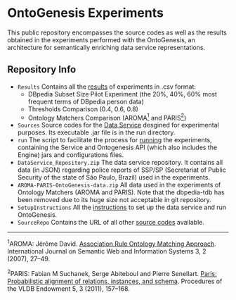 # OntoGenesis Experiments
This public repository encompasses the source codes as well as the results obtained in the experiments performed with the OntoGenesis, an architecture for semantically enriching data service representations.


## Repository Info

* `Results` Contains all the [results](https://github.com/brunocnoliveira/iiwas2017-ontogenesis-experiments/tree/master/Results) of experiments in .csv format: 
  * DBpedia Subset Size Pilot Experiment (the 20%, 40%, 60% most frequent terms of DBpedia person data)
  * Thresholds Comparison (0.4, 0.6, 0.8)
  * Ontology Matchers Comparison (AROMA[<sup>1</sup>](#footnote1) and PARIS[<sup>2</sup>](#footnote2))
* `Sources` Source codes for the [Data Service](https://github.com/brunocnoliveira/iiwas2017-ontogenesis-experiments/tree/master/Sources/criminal-report-person-dataservice) desgined for experimental purposes. Its executable .jar file is in the run directory.
* `run` The script to facilitate the process for [running](https://github.com/brunocnoliveira/iiwas2017-ontogenesis-experiments/tree/master/run) the experiments, containing the Service and Ontogenesis API (which also includes the Engine) jars and configurations files. 
* `DataService_Repository.zip` The data service repository. It contains all data (in JSON) regarding police reports of SSP/SP (Secretariat of Public Security of the state of São Paulo, Brazil) used in the experiments.
* `AROMA-PARIS-OntoGenesis-data.zip` All data used in the experiments of Ontology Matchers (AROMA and PARIS). Note that the dbpedia-tdb has been removed due to its huge size not acceptable in git repository.
* `SetupInstructions` All the [instructions](https://github.com/brunocnoliveira/iiwas2017-ontogenesis-experiments/blob/master/SetupInstructions.md) to set up the data service and run OntoGenesis.
* `SourceRepo` Contains the URL of all other [source codes](https://github.com/brunocnoliveira/iiwas2017-ontogenesis-experiments/blob/master/SourceRepo) available.


- - - 

<a name="footnote1"><sup>1</sup></a>AROMA: Jérôme David. [Association Rule Ontology Matching Approach](http://dx.doi.org/10.4018/jswis.2007040102). International Journal on Semantic Web and Information Systems 3, 2 (2007), 27–49.

<a name="footnote2"><sup>2</sup></a>PARIS: Fabian M Suchanek, Serge Abiteboul and Pierre Senellart. [Paris: Probabilistic alignment of relations, instances, and schema](http://dx.doi.org/10.14778/2078331.2078332). Procedures of the VLDB Endowment 5, 3 (2011), 157–168.
